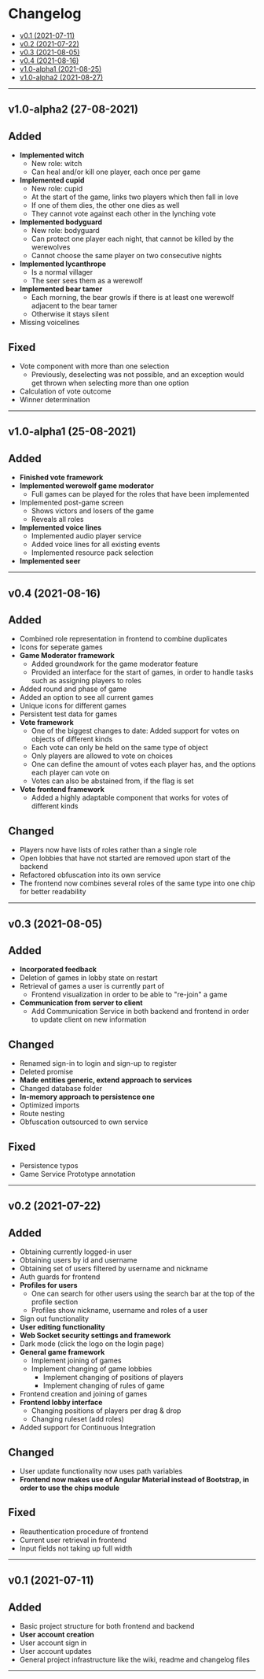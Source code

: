 # Changelog

- [v0.1 (2021-07-11)](#v0.1)
- [v0.2 (2021-07-22)](#v0.2)
- [v0.3 (2021-08-05)](#v0.3)
- [v0.4 (2021-08-16)](#v0.4)
- [v1.0-alpha1 (2021-08-25)](#v1.0-alpha1)
- [v1.0-alpha2 (2021-08-27)](#v1.0-alpha2)

---

## v1.0-alpha2 (27-08-2021)
<a name="v1.0-alpha2"></a>

## Added

- **Implemented witch**
  - New role: witch
  - Can heal and/or kill one player, each once per game
- **Implemented cupid**
  - New role: cupid
  - At the start of the game, links two players which then fall in love
  - If one of them dies, the other one dies as well
  - They cannot vote against each other in the lynching vote
- **Implemented bodyguard**
  - New role: bodyguard
  - Can protect one player each night, that cannot be killed by the werewolves
  - Cannot choose the same player on two consecutive nights
- **Implemented lycanthrope**
  - Is a normal villager
  - The seer sees them as a werewolf
- **Implemented bear tamer**
  - Each morning, the bear growls if there is at least one werewolf adjacent to the bear tamer
  - Otherwise it stays silent
- Missing voicelines

## Fixed

- Vote component with more than one selection
  - Previously, deselecting was not possible, and an exception would get thrown when selecting more than one option
- Calculation of vote outcome
- Winner determination

---

## v1.0-alpha1 (25-08-2021)
<a name="v1.0-alpha1"></a>

## Added

- **Finished vote framework**
- **Implemented werewolf game moderator**
  - Full games can be played for the roles that have been implemented
- Implemented post-game screen
  - Shows victors and losers of the game
  - Reveals all roles
- **Implemented voice lines**
  - Implemented audio player service
  - Added voice lines for all existing events
  - Implemented resource pack selection
- **Implemented seer**

---

## v0.4 (2021-08-16)
<a name="v0.4"></a>

## Added

- Combined role representation in frontend to combine duplicates
- Icons for seperate games
- **Game Moderator framework**
  - Added groundwork for the game moderator feature
  - Provided an interface for the start of games, in order to handle tasks such as assigning players to roles
- Added round and phase of game
- Added an option to see all current games
- Unique icons for different games
- Persistent test data for games
- **Vote framework**
  - One of the biggest changes to date: Added support for votes on objects of different kinds
  - Each vote can only be held on the same type of object
  - Only players are allowed to vote on choices
  - One can define the amount of votes each player has, and the options each player can vote on
  - Votes can also be abstained from, if the flag is set
- **Vote frontend framework**
  - Added a highly adaptable component that works for votes of different kinds

## Changed

- Players now have lists of roles rather than a single role
- Open lobbies that have not started are removed upon start of the backend
- Refactored obfuscation into its own service
- The frontend now combines several roles of the same type into one chip for better readability

---

## v0.3 (2021-08-05)
<a name="v0.3"></a>

## Added

- **Incorporated feedback**
- Deletion of games in lobby state on restart
- Retrieval of games a user is currently part of
  - Frontend visualization in order to be able to "re-join" a game
- **Communication from server to client**
  - Add Communication Service in both backend and frontend in order to update client on new information

## Changed

- Renamed sign-in to login and sign-up to register
- Deleted promise
- **Made entities generic, extend approach to services**
- Changed database folder
- **In-memory approach to persistence one**
- Optimized imports
- Route nesting
- Obfuscation outsourced to own service

## Fixed

- Persistence typos
- Game Service Prototype annotation

---

## v0.2 (2021-07-22)
<a name="v0.2"></a>

## Added

- Obtaining currently logged-in user
- Obtaining users by id and username
- Obtaining set of users filtered by username and nickname
- Auth guards for frontend
- **Profiles for users**
  - One can search for other users using the search bar at the top of the profile section
  - Profiles show nickname, username and roles of a user
- Sign out functionality
- **User editing functionality**
- **Web Socket security settings and framework**
- Dark mode (click the logo on the login page)
- **General game framework**
  - Implement joining of games
  - Implement changing of game lobbies
    - Implement changing of positions of players
    - Implement changing of rules of game
- Frontend creation and joining of games
- **Frontend lobby interface**
  - Changing positions of players per drag & drop
  - Changing ruleset (add roles)
- Added support for Continuous Integration

## Changed

- User update functionality now uses path variables
- **Frontend now makes use of Angular Material instead of Bootstrap, in order to use the chips module**

## Fixed

- Reauthentication procedure of frontend
- Current user retrieval in frontend
- Input fields not taking up full width

---

## v0.1 (2021-07-11)
<a name="v0.1"></a>

## Added

- Basic project structure for both frontend and backend
- **User account creation**
- User account sign in
- User account updates
- General project infrastructure like the wiki, readme and changelog files

---
